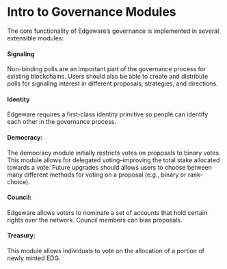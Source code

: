 # Intro to Governance Modules

 The core functionality of Edgeware’s governance is implemented in several extensible modules: 

#### Signaling

 Non-binding polls are an important part of the governance process for existing blockchains. Users should also be able to create and distribute polls for signaling interest in different proposals, strategies, and directions. 

#### Identity

 Edgeware requires a first-class identity primitive so people can identify each other in the governance process.

#### Democracy:

 The democracy module initially restricts votes on proposals to binary votes. This module allows for delegated voting–improving the total stake allocated towards a vote. Future upgrades should allows users to choose between many different methods for voting on a proposal \(e.g., binary or rank-choice\). 

#### Council: 

Edgeware allows voters to nominate a set of accounts that hold certain rights over the network. Council members can bias proposals. 

#### Treasury: 

This module allows individuals to vote on the allocation of a portion of newly minted EDG.

